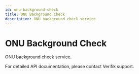 ```yaml
---
id: onu-background-check
title: ONU Background Check
description: ONU background check service
---
```


# ONU Background Check

ONU background check service.

For detailed API documentation, please contact Verifik support.
